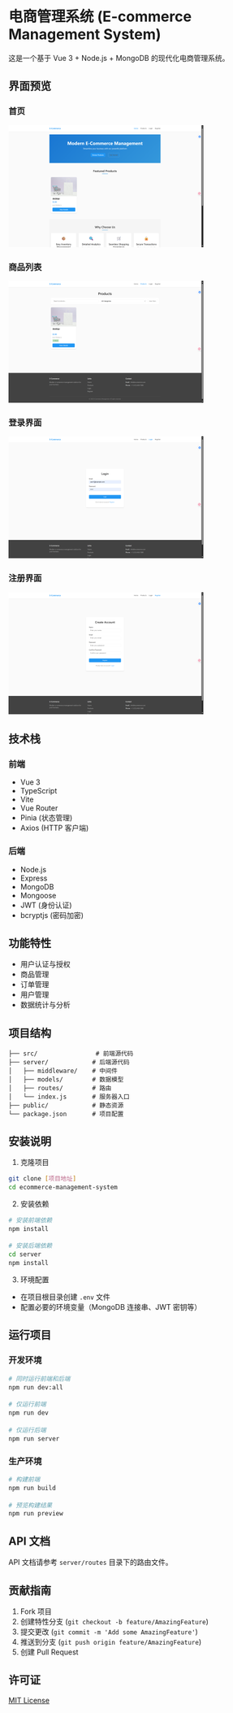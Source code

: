 # 电商管理系统 (E-commerce Management System)

这是一个基于 Vue 3 + Node.js + MongoDB 的现代化电商管理系统。

## 界面预览

### 首页
![首页界面](./src/assets/home.png)

### 商品列表
![商品列表](./src/assets/products.png)

### 登录界面
![登录界面](./src/assets/login.png)

### 注册界面
![注册界面](./src/assets/register.png)


## 技术栈

### 前端
- Vue 3
- TypeScript
- Vite
- Vue Router
- Pinia (状态管理)
- Axios (HTTP 客户端)

### 后端
- Node.js
- Express
- MongoDB
- Mongoose
- JWT (身份认证)
- bcryptjs (密码加密)

## 功能特性

- 用户认证与授权
- 商品管理
- 订单管理
- 用户管理
- 数据统计与分析

## 项目结构

```
├── src/                # 前端源代码
├── server/            # 后端源代码
│   ├── middleware/    # 中间件
│   ├── models/        # 数据模型
│   ├── routes/        # 路由
│   └── index.js       # 服务器入口
├── public/            # 静态资源
└── package.json       # 项目配置
```

## 安装说明

1. 克隆项目
```bash
git clone [项目地址]
cd ecommerce-management-system
```

2. 安装依赖
```bash
# 安装前端依赖
npm install

# 安装后端依赖
cd server
npm install
```

3. 环境配置
- 在项目根目录创建 `.env` 文件
- 配置必要的环境变量（MongoDB 连接串、JWT 密钥等）

## 运行项目

### 开发环境
```bash
# 同时运行前端和后端
npm run dev:all

# 仅运行前端
npm run dev

# 仅运行后端
npm run server
```

### 生产环境
```bash
# 构建前端
npm run build

# 预览构建结果
npm run preview
```

## API 文档

API 文档请参考 `server/routes` 目录下的路由文件。

## 贡献指南

1. Fork 项目
2. 创建特性分支 (`git checkout -b feature/AmazingFeature`)
3. 提交更改 (`git commit -m 'Add some AmazingFeature'`)
4. 推送到分支 (`git push origin feature/AmazingFeature`)
5. 创建 Pull Request

## 许可证

[MIT License](LICENSE)
